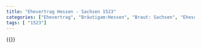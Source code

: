 ```yaml
---
title: "Ehevertrag Hessen - Sachsen 1523"
categories: ["Ehevertrag", "Bräutigam:Hessen", "Braut: Sachsen", "Eheschließung vollzogen?:Ja", "verschiedenkonfessionelle Ehe?:Nein", "Dynastie Bräutigam:Hessen (Kassel)", "Akteur Bräutigam:Hessen (Kassel)", "Akteur Braut:Wettin (Albertiner)", "Textbezug?:ja", "Ständisch?:nein", "Ratifikation?:nein", "Sonstiges?:ja", "Bräutigam:Hessen", "Braut: Sachsen"]
tags: [ "1523"]
---
```

<!--more-->
{{<v64>}}